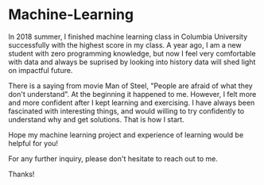 # Machine-Learning

In 2018 summer, I finished machine learning class in Columbia University successfully with the highest score in my class. 
A year ago, I am a new student with zero programming knowledge, but now I feel very comfortable with data and always be
suprised by looking into history data will shed light on impactful future.

There is a saying from movie Man of Steel, "People are afraid of what they don't understand". 
At the beginning it happened to me. However, I felt more and more confident after I kept learning and exercising.
I have always been fascinated with interesting things, and would willing to try confidently to understand why and get solutions. 
That is how I start.

Hope my machine learning project and experience of learning would be helpful for you! 

For any further inquiry, please don't hesitate to reach out to me. 

Thanks!
